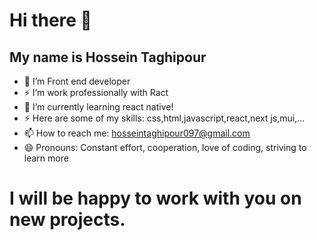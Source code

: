 # Hi there 👋

## My name is Hossein Taghipour

- 🔭 I’m Front end developer
- ⚡ I’m work professionally with Ract
- 🌱 I’m currently learning react native!
- ⚡ Here are some of my skills: css,html,javascript,react,next js,mui,...
- 📫 How to reach me: hosseintaghipour097@gmail.com
- 😄 Pronouns: Constant effort, cooperation, love of coding, striving to learn more
 
# I will be happy to work with you on new projects.
